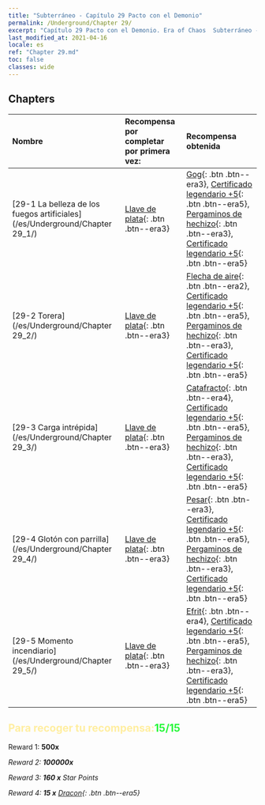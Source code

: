```yaml
---
title: "Subterráneo - Capítulo 29 Pacto con el Demonio"
permalink: /Underground/Chapter 29/
excerpt: "Capítulo 29 Pacto con el Demonio. Era of Chaos  Subterráneo - Capítulo 29. Pacto con el Demonio"
last_modified_at: 2021-04-16
locale: es
ref: "Chapter 29.md"
toc: false
classes: wide
---
```


## Chapters

  | Nombre |  Recompensa por completar por primera vez: | Recompensa obtenida |
  |:------------|:------------|:------------| 
  | [29-1  La belleza de los fuegos artificiales](/es/Underground/Chapter 29_1/) | [Llave de plata](/es/Items/con_693/){: .btn .btn--era3} | [Gog](/es/Items/unt_227/){: .btn .btn--era3}, [Certificado legendario +5](/es/Items/mat_102/){: .btn .btn--era5}, [Pergaminos de hechizo](/es/Items/con_694/){: .btn .btn--era3}, [Certificado legendario +5](/es/Items/mat_102/){: .btn .btn--era5} |
  | [29-2  Torera](/es/Underground/Chapter 29_2/) | [Llave de plata](/es/Items/con_693/){: .btn .btn--era3} | [Flecha de aire](/es/Items/her_449/){: .btn .btn--era2}, [Certificado legendario +5](/es/Items/mat_102/){: .btn .btn--era5}, [Pergaminos de hechizo](/es/Items/con_694/){: .btn .btn--era3}, [Certificado legendario +5](/es/Items/mat_102/){: .btn .btn--era5} |
  | [29-3  Carga intrépida](/es/Underground/Chapter 29_3/) | [Llave de plata](/es/Items/con_693/){: .btn .btn--era3} | [Catafracto](/es/Items/unt_195/){: .btn .btn--era4}, [Certificado legendario +5](/es/Items/mat_102/){: .btn .btn--era5}, [Pergaminos de hechizo](/es/Items/con_694/){: .btn .btn--era3}, [Certificado legendario +5](/es/Items/mat_102/){: .btn .btn--era5} |
  | [29-4  Glotón con parrilla](/es/Underground/Chapter 29_4/) | [Llave de plata](/es/Items/con_693/){: .btn .btn--era3} | [Pesar](/es/Items/her_458/){: .btn .btn--era3}, [Certificado legendario +5](/es/Items/mat_102/){: .btn .btn--era5}, [Pergaminos de hechizo](/es/Items/con_694/){: .btn .btn--era3}, [Certificado legendario +5](/es/Items/mat_102/){: .btn .btn--era5} |
  | [29-5  Momento incendiario](/es/Underground/Chapter 29_5/) | [Llave de plata](/es/Items/con_693/){: .btn .btn--era3} | [Efrit](/es/Items/unt_231/){: .btn .btn--era4}, [Certificado legendario +5](/es/Items/mat_102/){: .btn .btn--era5}, [Pergaminos de hechizo](/es/Items/con_694/){: .btn .btn--era3}, [Certificado legendario +5](/es/Items/mat_102/){: .btn .btn--era5} |


## <span style="color: #ffeea0">Para recoger tu recompensa:</span><span style="color: #27f73a">15/15</span>

 Reward 1:  **500x** <i class="fas fa-gem"/>

 Reward 2:  **100000x** <i class="fas fa-coins"/>

 Reward 3: **160 x** Star Points

 Reward 4: **15 x** [Dracon](/es/Items/her_387/){: .btn .btn--era5}

